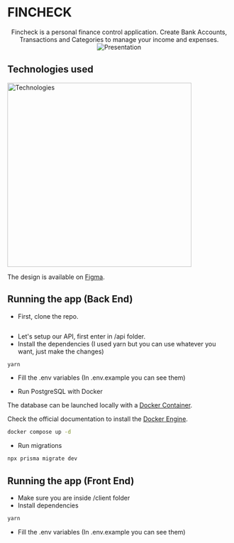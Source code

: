 # FINCHECK

<p align="center">
  Fincheck is a personal finance control application. Create Bank Accounts, Transactions and Categories to manage your income and expenses.
  <img src="https://i.imgur.com/STaFeCm.png" alt="Presentation" />
</p>

## Technologies used

<img src="https://skillicons.dev/icons?i=html,css,javascript,typescript,docker,git,prisma,nodejs,nestjs,react,vite,tailwindcss" width="415px" alt="Technologies" />

The design is available on [Figma](https://www.figma.com/file/RRBEBWgyQZbEYPQhzOc1OQ/Fincheck).

## Running the app (Back End)

- First, clone the repo.

```bash

```

- Let's setup our API, first enter in /api folder.
- Install the dependencies (I used yarn but you can use whatever you want, just make the changes)

```bash
yarn
```

- Fill the .env variables (In .env.example you can see them)

- Run PostgreSQL with Docker

The database can be launched locally with a [Docker Container](https://www.docker.com/resources/what-container/).

Check the official documentation to install the [Docker Engine](https://docs.docker.com/engine/install/ubuntu/).

```bash
docker compose up -d
```

- Run migrations

```bash
npx prisma migrate dev
```

## Running the app (Front End)

- Make sure you are inside /client folder
- Install dependencies

```bash
yarn
```

- Fill the .env variables (In .env.example you can see them)
